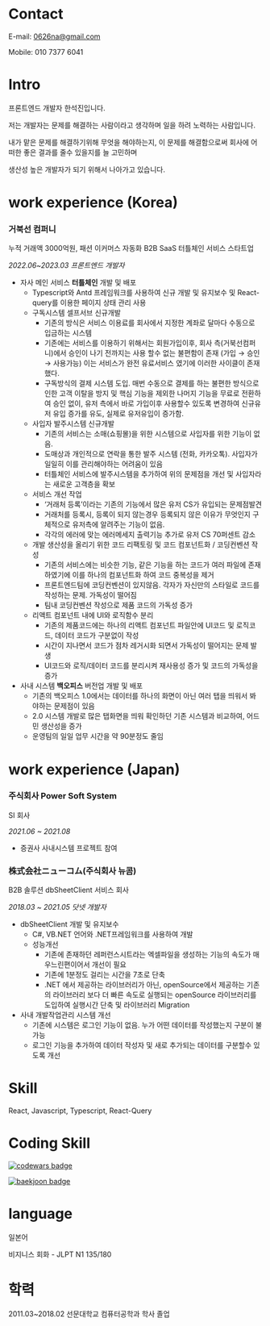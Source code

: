 # Contact
E-mail: 0626na@gmail.com

Mobile: 010 7377 6041

# Intro
프론트엔드 개발자 한석진입니다.

저는 개발자는 문제를 해결하는 사람이라고 생각하며 일을 하려 노력하는 사람입니다. 

내가 맡은 문제를 해결하기위해 무엇을 해야하는지, 이 문제를 해결함으로써 회사에 어떠한 좋은 결과를 줄수 있을지를 늘 고민하며

생산성 높은 개발자가 되기 위해서 나아가고 있습니다.

# work experience (Korea)

### 거북선 컴퍼니
누적 거래액 3000억원, 패션 이커머스 자동화 B2B SaaS 터틀체인 서비스 스타트업

*2022.06~2023.03 프론트엔드 개발자*
- 자사 메인 서비스 **터틀체인** 개발 및 배포
  - Typescript와 Antd 프레임워크를 사용하여 신규 개발 및 유지보수 및 React-query를 이용한 페이지 상태 관리 사용
  - 구독시스템 셀프서브 신규개발
    - 기존의 방식은 서비스 이용료를 회사에서 지정한 계좌로 달마다 수동으로 입금하는 시스템
    - 기존에는 서비스를 이용하기 위해서는 회원가입이후, 회사 측(거북선컴퍼니)에서 승인이 나기 전까지는 사용 할수 없는 불편함이 존재 (가입 → 승인→ 사용가능) 이는 서비스가 완전 유료서비스 였기에 이러한 사이클이 존재했다.
    - 구독방식의 결제 시스템 도입. 매번 수동으로 결제를 하는 불편한 방식으로 인한 고객 이탈을 방지 및 핵심 기능을 제외한 나머지 기능을 무료로 전환하여 승인 없이, 유저 측에서 바로 가입이후 사용할수 있도록 변경하여 신규유저 유입 증가를 유도, 실제로 유저유입이 증가함.
  - 사입자 발주시스템 신규개발
    - 기존의 서비스는 소매(쇼핑몰)을 위한 시스템으로 사입자를 위한 기능이 없음.
    - 도매상과 개인적으로 연락을 통한 발주 시스템 (전화, 카카오톡). 사입자가 일일히 이를 관리해야하는 어려움이 있음
    - 터틀체인 서비스에 발주시스템을 추가하여 위의 문제점을 개선 및 사입자라는 새로운 고객층을 확보
  - 서비스 개선 작업
    - ‘거래처 등록’이라는 기존의 기능에서 많은 유저 CS가 유입되는 문제점발견
    - 거래처를 등록시, 등록이 되지 않는경우 등록되지 않은 이유가 무엇인지 구체적으로 유저측에 알려주는 기능이 없음.
    - 각각의 에러에 맞는 에러메세지 출력기능 추가로 유저 CS 70퍼센트 감소
  - 개발 생산성을 올리기 위한 코드 리팩토링 및 코드 컴포넌트화 / 코딩컨벤션 작성
    - 기존의 서비스에는 비슷한 기능, 같은 기능을 하는 코드가 여러 파일에 존재하였기에 이를 하나의 컴포넌트화 하여 코드 중복성을 제거       
    - 프론트엔드팀에 코딩컨벤션이 있지않음. 각자가 자신만의 스타일로 코드를 작성하는 문제. 가독성이 떨어짐
    - 팀내 코딩컨벤션 작성으로 제품 코드의 가독성 증가
  - 리액트 컴포넌트 내에 UI와 로직함수 분리
    - 기존의 제품코드에는 하나의 리액트 컴포넌트 파일안에 UI코드 및 로직코드, 데이터 코드가 구분없이 작성
    - 시간이 지나면서 코드가 점차 레거시화 되면서 가독성이 떨어지는 문제 발생
    - UI코드와 로직/데이터 코드를 분리시켜 재사용성 증가 및 코드의 가독성을 증가
- 사내 시스템 **백오피스** 버전업 개발 및 배포
  - 기존의 백오피스 1.0에서는 데이터를 하나의 화면이 아닌 여러 탭을 띄워서 봐야하는 문제점이 있음
  - 2.0 시스템 개발로 많은 탭화면을 띄워 확인하던 기존 시스템과 비교하여, 어드민 생산성을 증가
  - 운영팀의 일일 업무 시간을 약 90분정도 줄임

# work experience (Japan)

### 주식회사 Power Soft System
SI 회사

*2021.06 ~ 2021.08*
- 증권사 사내시스템 프로젝트 참여

### 株式会社ニューコム(주식회사 뉴콤)
B2B 솔루션 dbSheetClient 서비스 회사

*2018.03 ~ 2021.05 닷넷 개발자*
- dbSheetClient 개발 및 유지보수
  - C#, VB.NET 언어와 .NET프레임워크를 사용하여 개발
  - 성능개선
    - 기존에 존재하던 레퍼런스시트라는 엑셀파일을 생성하는 기능의 속도가 매우느린편이어서 개선이 필요
    - 기존에 1분정도 걸리는 시간을 7초로 단축
    - .NET 에서 제공하는 라이브러리가 아닌, openSource에서 제공하는 기존의 라이브러리 보다 더 빠른 속도로 실행되는 openSource 라이브러리를 도입하여 실행시간 단축 및 라이브러리 Migration
- 사내 개발작업관리 시스템 개선
  - 기존에 시스템은 로그인 기능이 없음. 누가 어떤 데이터를 작성했는지 구분이 불가능   
  - 로그인 기능을 추가하여 데이터 작성자 및 새로 추가되는 데이터를 구분할수 있도록 개선

# Skill
React, Javascript, Typescript, React-Query

# Coding Skill
[![codewars badge](https://www.codewars.com/users/0626na/badges/small?theme=light)](https://www.codewars.com/users/0626na/badges)

[![baekjoon badge](http://mazassumnida.wtf/api/v2/generate_badge?boj=0626na)](https://solved.ac/profile/0626na)

# language
일본어

비지니스 회화 - JLPT N1 135/180

# 학력
2011.03~2018.02 선문대학교 컴퓨터공학과 학사 졸업 
  
